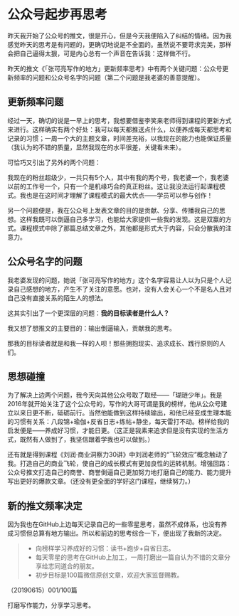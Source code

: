 # 公众号起步再思考

昨天我开始了公众号的推文，很是开心，但是今天我便陷入了纠结的情绪。因为我感觉昨天的思考是有问题的，更确切地说是不全面的。虽然说不要苛求完美，那样会把自己逼得太狠，可是内心总有一个声音在告诉我：这样做不行。

昨天的推文《「张可亮写作的地方」更新频率思考》中有两个关键问题：公众号更新频率的问题和公众号名字的问题（第二个问题是我老婆的善意提醒）。

## 更新频率问题

经过一天，确切的说是一早上的思考，我想要借鉴李笑来老师得到课程的更新方式来进行。这样确实有两个好处：我可以每天都推送点什么，以便养成每天都思考和记录的习惯；一周一个大的主题文章，时间差充裕，以我现在的能力也能保证质量（我认为的不错的质量，显然我现在的水平很差，关键看未来）。

可恰巧又引出了另外的两个问题：

我现在的粉丝超级少，一共只有5个人，其中有我的两个号，我老婆一个，我老婆以前的工作号一个，只有一个是机缘巧合的真正粉丝。这让我没法运行起课程模式。我也是在这时间才理解了课程模式的最大优点——学员可以参与创作！

另一个问题便是，我在公众号上发表文章的目的是贡献、分享、传播我自己的思想。这样我既可以倒逼自己多学习，也能给大家提供一些我的发现。这是双赢的方式。课程模式中除了那篇总结文章之外，其他都是形式大于内容，只会分散我的注意力。

## 公众号名字的问题

我老婆发现的问题，她说「张可亮写作的地方」这个名字容易让人以为只是个人记录自己感想的地方，产生不了关注的意愿。也对，没有人会关心一个不是名人且对自己没有直接关系的陌生人的想法。

这其实引出了一个更深层的问题：**我的目标读者是什么人？**

我又想了想推文的主要目的：输出倒逼输入，贡献我的思考。

那我的目标读者就是和我一样的人呗！那些拥抱现实、追求成长、践行原则的人们。

## 思想碰撞

为了解决上边两个问题，我今天向其他公众号取了取经——「瑚琏少年」。我是2016年就开始关注了这个公众号的，写作的大哥可谓是我的榜样，他从公众号建立以来日更不断，砥砺前行。当然他能做到这样持续输出，和他已经变成生理本能的习惯有关系：八段锦+瑜伽+反省日志+练帖+静坐，每天雷打不动。榜样给我的启发便是——养成好习惯，才能日更。（这正是我素来追求但是没有实现的生活方式，既然有人做到了，我坚信跟着学我也可以做到。）

还有就是得到课程《刘润·商业洞察力30讲》中刘润老师的“飞轮效应”概念触动了我。打造自己的商业飞轮，使自己的成长模式有更加良性的运转机制。增强回路：公众号推文打造自己的商誉、商誉倒逼自己更加努力地打磨自己的能力、能力提升写出更好的爆款文章。（还没有更全面的学好这门课程，继续努力。）

## 新的推文频率决定

因为我也在GitHub上边每天记录自己的一些零星思考，虽然不成体系，也没有养成习惯但总算有地方输出。所以和前边的思考综合一下，便出现了我新的决定。

>- 向榜样学习养成好的习惯：读书+跑步+自省日志。
>- 每天零星的思考在GitHub上加工，一周打磨出一篇自认为不错的文章分享给志同道合的朋友。
>- 初步目标是100篇微信原创文章，欢迎大家监督赐教。


（20190615）001/100篇

打磨写作能力，分享学习思考。



